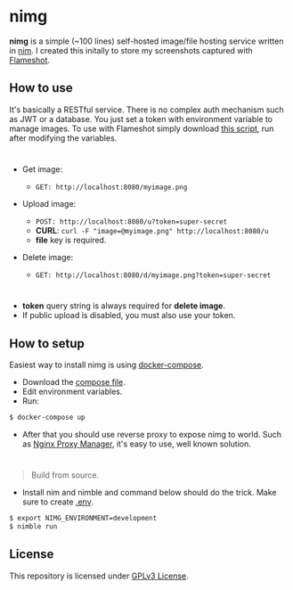 # nimg

**nimg** is a simple (~100 lines) self-hosted image/file hosting service written in [nim](https://nim-lang.org). I created this initally to store my screenshots captured with [Flameshot](https://flameshot.org/).

## How to use

It's basically a RESTful service. There is no complex auth mechanism such as JWT or a database. You just set a token with environment variable to manage images. To use with Flameshot simply download [this script](https://github.com/TheEngineerhub/nimg/blob/main/scripts/flameshot.sh), run after modifying the variables.

#

- Get image:

  - `GET: http://localhost:8080/myimage.png`

- Upload image:

  - `POST: http://localhost:8080/u?token=super-secret`
  - **CURL**: `curl -F "image=@myimage.png" http://localhost:8080/u`
  - **file** key is required.

- Delete image:
  - `GET: http://localhost:8080/d/myimage.png?token=super-secret`

#

- **token** query string is always required for **delete image**.
- If public upload is disabled, you must also use your token.

## How to setup

Easiest way to install nimg is using [docker-compose](https://docs.docker.com/compose/).

- Download the [compose file](https://github.com/TheEngineerhub/nimg/blob/main/docker-compose.yml).
- Edit environment variables.
- Run:

```sh
$ docker-compose up
```

- After that you should use reverse proxy to expose nimg to world. Such as [Nginx Proxy Manager](https://nginxproxymanager.com/), it's easy to use, well known solution.

#

> Build from source.

- Install nim and nimble and command below should do the trick. Make sure to create [.env](https://github.com/TheEngineerhub/nimg/blob/main/.env.example).

```sh
$ export NIMG_ENVIRONMENT=development
$ nimble run
```

## License

This repository is licensed under [GPLv3 License](https://github.com/TheEngineerhub/nimg/blob/main/LICENSE.md).
